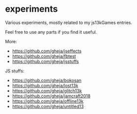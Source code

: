 # experiments

Various experiments, mostly related to my js13kGames entries.

Feel free to use any parts if you find it useful.

More:
  * https://github.com/gheja/jseffects
  * https://github.com/gheja/fbtest
  * https://github.com/gheja/jsstuffs

JS stuffs:
  * https://github.com/gheja/bokosan
  * https://github.com/gheja/lost13k
  * https://github.com/gheja/glitch13k
  * https://github.com/gheja/jamcraft2018
  * https://github.com/gheja/offline13k
  * https://github.com/gheja/untitled13
